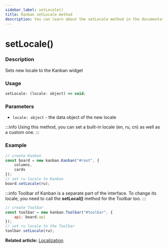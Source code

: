 ```yaml
---
sidebar_label: setLocale()
title: Kanban setLocale method
description: You can learn about the setLocale method in the documentation of the JavaScript Kanban library. Browse developer guides and API reference, try out code examples and live demos.
---
```


# setLocale()

### Description

Sets new locale to the Kanban widget

### Usage

```js
setLocale: (locale: object) => void;
```

### Parameters

- `locale: object` - the data object of the new locale

:::info
Using this method, you can set a built-in locale (en, ru, cn) as well as a custom one.
:::

### Example

```jsx {7}
// create Kanban
const board = new kanban.Kanban("#root", {
	columns,
	cards
});
// set ru locale to Kanban
board.setLocale(ru);
```

:::info
Toolbar of Kanban is a separate part of the interface. To change its locale, you need to call the **setLocal()** method for the Toolbar too.
:::

```jsx {7}
// create Toolbar
const toolbar = new kanban.Toolbar("#toolbar", {
	api: board.api
});
// set ru locale to the Toolbar
toolbar.setLocale(ru);
```

**Related article:** [Localization](guides/localization.md)
